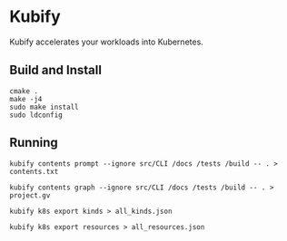 # Kubify

Kubify accelerates your workloads into Kubernetes.

## Build and Install

```
cmake .
make -j4
sudo make install
sudo ldconfig
```

## Running

```
kubify contents prompt --ignore src/CLI /docs /tests /build -- . > contents.txt

kubify contents graph --ignore src/CLI /docs /tests /build -- . > project.gv

kubify k8s export kinds > all_kinds.json

kubify k8s export resources > all_resources.json
```

